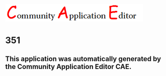 ![CAE](https://github.com/PhilCAEOrg/CAE-Deployment-Temp/blob/master/img/logo.png)  

351
===================


This application was automatically generated by the Community Application Editor CAE.  
---------------
